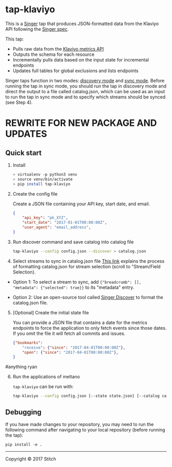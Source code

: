 # tap-klaviyo

This is a [Singer](https://singer.io) tap that produces JSON-formatted
data from the Klaviyo API following the [Singer
spec](https://github.com/singer-io/getting-started/blob/master/SPEC.md).

This tap:
- Pulls raw data from the [Klaviyo metrics API](https://www.klaviyo.com/docs/api/metrics)
- Outputs the schema for each resource
- Incrementally pulls data based on the input state for incremental endpoints
- Updates full tables for global exclusions and lists endpoints

Singer taps function in two modes: [discovery mode](https://github.com/singer-io/getting-started/blob/master/docs/DISCOVERY_MODE.md) and [sync mode](https://github.com/singer-io/getting-started/blob/master/docs/SYNC_MODE.md). Before running the tap in sync mode, you should run the tap in discovery mode and direct the output to a file called catalog.json, which can be used as an input to run the tap in sync mode and to specify which streams should be synced (see Step 4).

# REWRITE FOR NEW PACKAGE AND UPDATES

## Quick start

1. Install

    ```bash
    > virtualenv -p python3 venv
    > source venv/bin/activate
    > pip install tap-klaviyo
    ```

2. Create the config file

    Create a JSON file containing your API key, start date, and email.

    ```json
    {
        "api_key": "pk_XYZ",
        "start_date": "2017-01-01T00:00:00Z",
        "user_agent": "email_address",
    }
    ```

3. Run discover command and save catalog into catalog file

    ```bash
    tap-klaviyo --config config.json --discover > catalog.json
    ```

4. Select streams to sync in catalog.json file
[This link](https://github.com/singer-io/getting-started/blob/master/docs/SYNC_MODE.md) explains the process of formatting catalog.json for stream selection (scroll to "Stream/Field Selection).

- Option 1: To select a stream to sync, add `{"breadcrumb": [], "metadata": {"selected": true}}` to its "metadata" entry.

- Option 2: Use an open-source tool called [Singer Discover](https://github.com/chrisgoddard/singer-discover) to format the catalog.json file.
    
    
5. [Optional] Create the initial state file

    You can provide a JSON file that contains a date for the metrics endpoints to force the application to only fetch events since those dates. If you omit the file it will fetch all
    commits and issues.

    ```json
    {"bookmarks":
        "receive": {"since": "2017-04-01T00:00:00Z"},
        "open": {"since": "2017-04-01T00:00:00Z"},
    }
    ```
#anything ryan

6. Run the applications of meltano

    `tap-klaviyo` can be run with:

    ```bash
    tap-klaviyo --config config.json [--state state.json] [--catalog catalog.json]
    ```

## Debugging

If you have made changes to your repository, you may need to run the following command after navigating to your local repository (before running the tap):

    pip install -e .


---

Copyright &copy; 2017 Stitch
